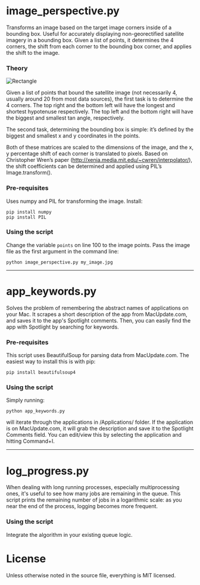 # image_perspective.py

Transforms an image based on the target image corners inside of a bounding box. Useful for accurately displaying non-georectified satellite imagery in a bounding box. Given a list of points, it determines the 4 corners, the shift from each corner to the bounding box corner, and applies the shift to the image.

### Theory

![Rectangle](https://raw.github.com/nathancahill/python-scripts/master/rectangle.jpg)

Given a list of points that bound the satellite image (not necessarily 4, usually around 20 from most data sources), the first task is to determine the 4 corners. The top right and the bottom left will have the longest and shortest hypotenuse respectively. The top left and the bottom right will have the biggest and smallest tan angle, respectively.

The second task, determining the bounding box is simple: it’s defined by the biggest and smallest x and y coordinates in the points.

Both of these matrices are scaled to the dimensions of the image, and the x, y percentage shift of each corner is translated to pixels. Based on Christopher Wren’s paper (http://xenia.media.mit.edu/~cwren/interpolator/), the shift coefficients can be determined and applied using PIL’s Image.transform().

### Pre-requisites

Uses numpy and PIL for transforming the image. Install:

    pip install numpy
    pip install PIL

### Using the script

Change the variable ```points``` on line 100 to the image points. Pass the image file as the first argument in the command line:

    python image_perspective.py my_image.jpg

---------------------------------------

# app_keywords.py

Solves the problem of remembering the abstract names of applications on your Mac.
It scrapes a short description of the app from MacUpdate.com, and saves it to the app's Spotlight comments.
Then, you can easily find the app with Spotlight by searching for keywords.

### Pre-requisites

This script uses BeautifulSoup for parsing data from MacUpdate.com. The easiest way to install this is with pip:

    pip install beautifulsoup4

### Using the script

Simply running:
	
	python app_keywords.py

will iterate through the applications in /Applications/ folder. If the application is on MacUpdate.com, it will grab the description and save it to the Spotlight Comments field. You can edit/view this by selecting the application and hitting Command+I.

---------------------------------------

# log_progress.py

When dealing with long running processes, especially multiprocessing ones, it's useful to see how many jobs are remaining in the queue. This script prints the remaining number of jobs in a logarithmic scale: as you near the end of the process, logging becomes more frequent.

### Using the script

Integrate the algorithm in your existing queue logic.

# License

Unless otherwise noted in the source file, everything is MIT licensed.